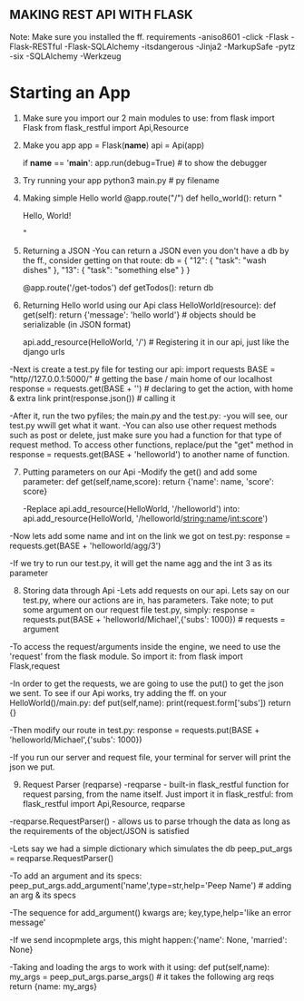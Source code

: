 ## MAKING REST API WITH FLASK ##

Note: Make sure you installed the ff. requirements
	-aniso8601
	-click
	-Flask
	-Flask-RESTful
	-Flask-SQLAlchemy
	-itsdangerous
	-Jinja2
	-MarkupSafe
	-pytz
	-six
	-SQLAlchemy
	-Werkzeug

# Starting an App
1. Make sure you import our 2 main modules to use:
	from flask import Flask
	from flask_restful import Api,Resource


2. Make you app
	app = Flask(__name__)
	api = Api(app)

	if __name__ == '__main__':
		app.run(debug=True)		# to show the debugger


3. Try running your app
	python3 main.py		# py filename


4. Making simple Hello world
	@app.route("/")
	def hello_world():
		return "<p>Hello, World!</p>"


5. Returning a JSON
-You can return a JSON even you don't have a db by the ff., consider getting on that route:
	db = {
		"12": {
				"task": "wash dishes"
		},
		"13": {
			"task": "something else"
		}
	}

	@app.route('/get-todos')
	def getTodos():
		return db

6. Returning Hello world using our Api
	class HelloWorld(resource):
		def get(self):
			return {'message': 'hello world'}	# objects should be serializable (in JSON format)

	api.add_resource(HelloWorld, '/')	# Registering it in our api, just like the django urls

-Next is create a test.py file for testing our api:
	import requests
	BASE = "http//127.0.0.1:5000/"		# getting the base / main home of our localhost
	response = requests.get(BASE + '')	# declaring to get the action, with home & extra link
	print(response.json())				# calling it

-After it, run the two pyfiles; the main.py and the test.py:
	-you will see, our test.py wwill get what it want.
-You can also use other request methods such as post or delete, just make sure you had a 
function for that type of request method. To access other functions, replace/put the "get" 
method in response = requests.get(BASE + 'helloworld') to another name of function.


7. Putting parameters on our Api
-Modify the get() and add some parameter:
	def get(self,name,score):
		return {'name': name, 'score': score}

	-Replace api.add_resource(HelloWorld, '/helloworld') into:
	api.add_resource(HelloWorld, '/helloworld/<string:name>/<int:score>')

-Now lets add some name and int on the link we got on test.py:
	response = requests.get(BASE + 'helloworld/agg/3')

-If we try to run our test.py, it will get the name agg and the int 3 as its parameter


8. Storing data through Api
-Lets add requests on our api. Lets say on our test.py, where our actions are in, has 
parameters. Take note; to put some argument on our request file test.py, simply:
	response = requests.put(BASE + 'helloworld/Michael',{'subs': 1000})	# requests = argument

-To access the request/arguments inside the engine, we need to use the 'request' from the 
flask module. So import it: from flask import Flask,request

-In order to get the requests, we are going to use the put() to get the json we sent. To see 
if our Api works, try adding the ff. on your HelloWorld()/main.py:
	def put(self,name):
		print(request.form['subs'])
		return {}

-Then modify our route in test.py:
	response = requests.put(BASE + 'helloworld/Michael',{'subs': 1000})

-If you run our server and request file, your terminal for server will print the json we put.


9. Request Parser (reqparse)
-reqparse - built-in flask_restful function for request parsing, from the name itself. Just 
import it in flask_restful: from flask_restful import Api,Resource, reqparse

-reqparse.RequestParser() - allows us to parse trhough the data as long as the requirements 
of the object/JSON is satisfied

-Lets say we had a simple dictionary which simulates the db
	peep_put_args = reqparse.RequestParser()

-To add an argument and its specs:
	peep_put_args.add_argument('name',type=str,help='Peep Name') # adding an arg & its specs

-The sequence for add_argument() kwargs are; key,type,help='like an error message'

-If we send incopmplete args, this might happen:{'name': None, 'married': None}

-Taking and loading the args to work with it using:
	def put(self,name):
		my_args = peep_put_args.parse_args()	# it takes the following arg reqs
		return {name: my_args}
